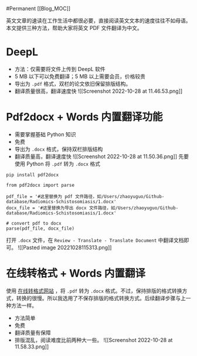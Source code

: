 #Permanent
[[Blog_MOC]] 

英文文章的速读在工作生活中都很必要，直接阅读英文文本的速度往往不如母语。本文提供三种方法，帮助大家将英文 PDF 文件翻译为中文。
# DeepL
- 方法：仅需要将文件上传到 DeepL 软件
- 5 MB 以下可以免费翻译；5 MB 以上需要会员，价格较贵
- 导出为 `.pdf` 格式，双栏的论文依旧保留排版结构。
- 翻译质量很高，翻译速度快
![[Screenshot 2022-10-28 at 11.46.53.png]]
# Pdf2docx + Words 内置翻译功能
- 需要掌握基础 Python 知识
- 免费
- 导出为 `.docx` 格式，保持双栏排版结构
- 翻译质量高，翻译速度快
![[Screenshot 2022-10-28 at 11.50.36.png]]
先要使用 Python 将 `.pdf` 转为 `.docx` 格式
```
pip install pdf2docx

from pdf2docx import parse

pdf_file = '#这里替换为 pdf 文件路径，如/Users/zhaoyuguo/Github-database/Radiomics-Schistosomiasis/1.docx'
docx_file = '#这里替换为导出 docx 文件路径，如/Users/zhaoyuguo/Github-database/Radiomics-Schistosomiasis/1.docx'

# convert pdf to docx
parse(pdf_file, docx_file)

```
打开 `.docx` 文件，在 `Review - Translate - Translate Document` 中翻译文档即可。
![[Pasted image 20221028115313.png]]

# 在线转格式 + Words 内置翻译

使用 [在线转格式网站](https://tinywow.com/pdf/to-word) ，将 `.pdf` 转为 `.docx` 格式。不过，保持排版的格式转换方式，转换的很慢。所以我选用了不保存排版的格式转换方式。后续翻译步骤与上一种方法一样。
- 方法简单
- 免费
- 翻译质量有保障
- 排版混乱，阅读难度比前两种大一些。
![[Screenshot 2022-10-28 at 11.58.33.png]]
